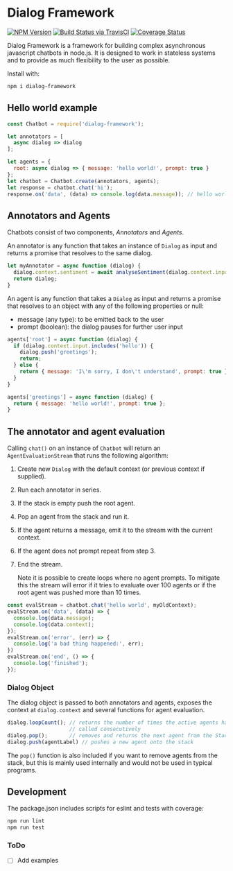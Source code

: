 # Dialog Framework

[![NPM Version](https://img.shields.io/npm/v/dialog-framework.svg?style=flat-square)](https://www.npmjs.com/package/dialog-framework)
[![Build Status via TravisCI](https://img.shields.io/travis/e-compton/dialog-framework.svg?style=flat-square)](https://travis-ci.org/e-compton/dialog-framework)
[![Coverage Status](	https://img.shields.io/coveralls/github/e-compton/dialog-framework.svg?style=flat-square)](https://coveralls.io/github/e-compton/dialog-framework?branch=master)

Dialog Framework is a framework for building complex asynchronous javascript
chatbots in node.js. It is designed to work in stateless systems and to provide as much flexibility to the user as possible.

Install with:

```sh
npm i dialog-framework
```

## Hello world example

```js
const Chatbot = require('dialog-framework');

let annotators = [
  async dialog => dialog
];

let agents = {
  root: async dialog => { message: 'hello world!', prompt: true }
};
let chatbot = Chatbot.create(annotators, agents);
let response = chatbot.chat('hi');
response.on('data', (data) => console.log(data.message)); // hello world
```

## Annotators and Agents
Chatbots consist of two components, *Annotators* and *Agents*.

An annotator is any function that takes an instance of `Dialog` as input and returns a promise that resolves to the same dialog.

```js
let myAnnotator = async function (dialog) {
  dialog.context.sentiment = await analyseSentiment(dialog.context.input);
  return dialog;
}
```

An agent is any function that takes a `Dialog` as input and returns a promise that resolves to an object with any of the following properties or null:
- message (any type): to be emitted back to the user
- prompt (boolean): the dialog pauses for further user input

```js
agents['root'] = async function (dialog) {
  if (dialog.context.input.includes('hello')) {
    dialog.push('greetings');
    return;
  } else {
    return { message: 'I\'m sorry, I don\'t understand', prompt: true };
  }
}

agents['greetings'] = async function (dialog) {
  return { message: 'hello world!', prompt: true };
}
```

## The annotator and agent evaluation
Calling `chat()` on an instance of `Chatbot` will return an `AgentEvaluationStream` that runs the following algorithm:
1. Create new `Dialog` with the default context (or previous context if supplied).
2. Run each annotator in series.
3. If the stack is empty push the root agent.
4. Pop an agent from the stack and run it.
6. If the agent returns a message, emit it to the stream with the current context.
7. If the agent does not prompt repeat from step 3.
8. End the stream.

    Note it is possible to create loops where no agent prompts. To mitigate this the stream will error if it tries to evaluate over 100 agents or if the root agent was pushed more than 10 times.

```js
const evalStream = chatbot.chat('hello world', myOldContext);
evalStream.on('data', (data) => {
  console.log(data.message);
  console.log(data.context);
});
evalStream.on('error', (err) => {
  console.log('a bad thing happened:', err);
})
evalStream.on('end', () => {
  console.log('finished');
});
```

### Dialog Object
The dialog object is passed to both annotators and agents, exposes the context at `dialog.context` and several functions for agent evaluation.
```js
dialog.loopCount(); // returns the number of times the active agents has been
                    // called consecutively
dialog.pop();       // removes and returns the next agent from the Stack
dialog.push(agentLabel) // pushes a new agent onto the stack
```

The `pop()` function is also included if you want to remove agents from the
stack, but this is mainly used internally and would not be used in typical programs.

## Development
The package.json includes scripts for eslint and tests with coverage:
```sh
npm run lint
npm run test
```

### ToDo
- [ ] Add examples
